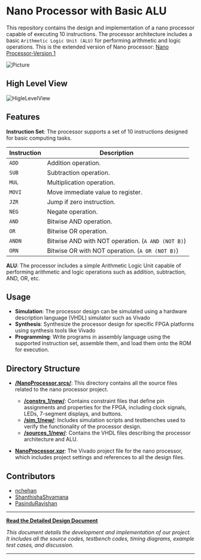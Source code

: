 # Nano Processor with Basic ALU

This repository contains the design and implementation of a nano processor capable of executing 10 instructions. The processor architecture includes a basic `Arithmetic Logic Unit (ALU)` for performing arithmetic and logic operations.
This is the extended version of Nano processor: [Nano Processor-Version 1](https://github.com/InduwaraRathnayake/Nano-Processor.git)

![Picture](https://github.com/user-attachments/assets/dbf6ddc9-a868-4fa2-ad2a-af193fd229ff)

## High Level View
![HigleLevelView](https://github.com/user-attachments/assets/b2a719da-3dd1-4644-96ef-f8a4fba52b9f)


## Features

**Instruction Set**: The processor supports a set of 10 instructions designed for basic computing tasks.

| Instruction | Description                                   |
|-------------|-----------------------------------------------|
| `ADD`       | Addition operation.                           |
| `SUB`       | Subtraction operation.                        |
| `MUL`       | Multiplication operation.                     |
| `MOVI`      | Move immediate value to register.             |
| `JZR`       | Jump if zero instruction.                     |
| `NEG`       | Negate operation.                             |
| `AND`       | Bitwise AND operation.                        |
| `OR`        | Bitwise OR operation.                         |
| `ANDN`      | Bitwise AND with NOT operation. (`A AND (NOT B)`) |
| `ORN`       | Bitwise OR with NOT operation. (`A OR (NOT B)`)   |

**ALU**: The processor includes a simple Arithmetic Logic Unit capable of performing arithmetic and logic operations such as addition, subtraction, AND, OR, etc.

## Usage

- **Simulation**: The processor design can be simulated using a hardware description language (VHDL) simulator such as Vivado
- **Synthesis**: Synthesize the processor design for specific FPGA platforms using synthesis tools like Vivado
- **Programming**: Write programs in assembly language using the supported instruction set, assemble them, and load them onto the ROM for execution.

## Directory Structure

- **[/NanoProcessor.srcs/](https://github.com/InduwaraRathnayake/Nano-Processor-Version-2/tree/512545d0872f321c4f167b0c9aa151b89a9447ed/Extended%20Version%20Source%20Files/NanoProcessor.srcs)**: This directory contains all the source files related to the nano processor project.
  - **[/constrs_1/new/](https://github.com/InduwaraRathnayake/Nano-Processor-Version-2/tree/512545d0872f321c4f167b0c9aa151b89a9447ed/Extended%20Version%20Source%20Files/NanoProcessor.srcs/constrs_1/new)**: Contains constraint files that define pin assignments and properties for the FPGA, including clock signals, LEDs, 7-segment displays, and buttons.
  - **[/sim_1/new/](https://github.com/InduwaraRathnayake/Nano-Processor-Version-2/tree/512545d0872f321c4f167b0c9aa151b89a9447ed/Extended%20Version%20Source%20Files/NanoProcessor.srcs/sim_1/new)**: Includes simulation scripts and testbenches used to verify the functionality of the processor design.
  - **[/sources_1/new/](https://github.com/InduwaraRathnayake/Nano-Processor-Version-2/tree/512545d0872f321c4f167b0c9aa151b89a9447ed/Extended%20Version%20Source%20Files/NanoProcessor.srcs/sources_1/new)**: Contains the VHDL files describing the processor architecture and ALU.

- **[NanoProcessor.xpr](https://github.com/InduwaraRathnayake/Nano-Processor-Version-2/blob/512545d0872f321c4f167b0c9aa151b89a9447ed/Extended%20Version%20Source%20Files/NanoProcessor.xpr)**: The Vivado project file for the nano processor, which includes project settings and references to all the design files.

## Contributors
- [nchehan](https://github.com/nchehan)
- [ShanthishaShyamana](https://github.com/ShanthishaShyamana)
- [PasinduRavishan](https://github.com/PasinduRavishan)

---

**[Read the Detailed Design Document](https://github.com/InduwaraRathnayake/Nano-Processor-Version-2/blob/512545d0872f321c4f167b0c9aa151b89a9447ed/Group%2041.pdf)**

<i>This document details the development and implementation of our project. It includes all the source codes, testbench codes, timing diagrams, example test cases, and discussion.</i>

---
